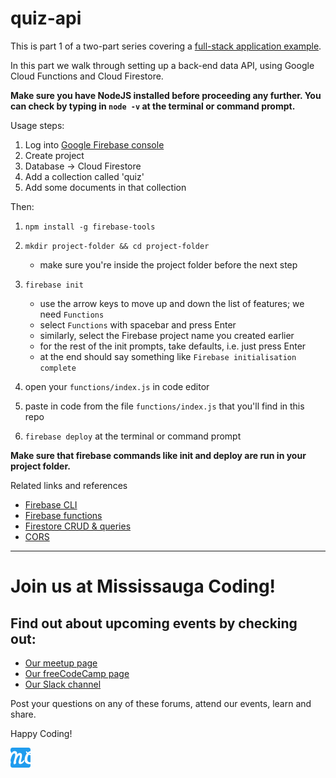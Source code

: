 # quiz-api

This is part 1 of a two-part series covering a [full-stack application example](https://quiz-mc.netlify.com/).

In this part we walk through setting up a back-end data API, using Google Cloud Functions and Cloud Firestore. 

**Make sure you have NodeJS installed before proceeding any further. You can check by typing in `node -v` at the terminal or command prompt.**

Usage steps:

1. Log into [Google Firebase console](https://firebase.google.com/)
2. Create project
3. Database -> Cloud Firestore
4. Add a collection called 'quiz'
5. Add some documents in that collection

Then:

1. `npm install -g firebase-tools`
2. `mkdir project-folder && cd project-folder`
    - make sure you're inside the project folder before the next step
3. `firebase init`
    - use the arrow keys to move up and down the list of features; we need `Functions`
    - select `Functions` with spacebar and press Enter
    - similarly, select the Firebase project name you created earlier
    - for the rest of the init prompts, take defaults, i.e. just press Enter
    - at the end should say something like `Firebase initialisation complete`
  
4. open your `functions/index.js` in code editor
5. paste in code from the file `functions/index.js` that you'll find in this repo
6. `firebase deploy` at the terminal or command prompt

**Make sure that firebase commands like init and deploy are run in your project folder.**


Related links and references

- [Firebase CLI](https://firebase.google.com/docs/cli)
- [Firebase functions](https://firebase.google.com/docs/functions/write-firebase-functions)
- [Firestore CRUD & queries](https://firebase.google.com/docs/firestore/quickstart)
- [CORS](https://www.npmjs.com/package/cors)


-----

Join us at Mississauga Coding! 
=================================

Find out about upcoming events by checking out: 
----------------------------------------------

- [Our meetup page](http://www.meetup.com/Mississauga-Coding/) 
- [Our freeCodeCamp page](https://bit.ly/2MVVQLb)
- [Our Slack channel](https://goo.gl/J69cro)

Post your questions on any of these forums, attend our events, learn and share.

Happy Coding!


![Mississauga Coding](https://github.com/MississaugaCoding/mississaugacoding.github.io/blob/master/favicon-32x32.png "Mississauga Coding")

